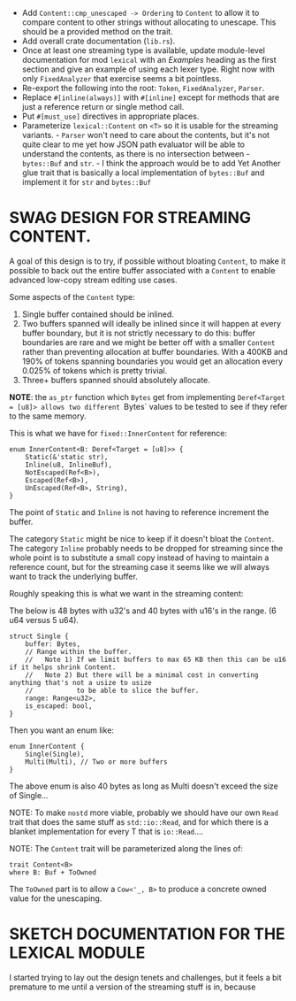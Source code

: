 - Add `Content::cmp_unescaped -> Ordering` to `Content` to allow it to compare content to other
  strings without allocating to unescape. This should be a provided method on the trait.
- Add overall crate documentation (`lib.rs`).
- Once at least one streaming type is available, update module-level documentation for mod `lexical`
  with an *Examples* heading as the first section and give an example of using each lexer type.
  Right now with only `FixedAnalyzer` that exercise seems a bit pointless.
- Re-export the following into the root: `Token`, `FixedAnalyzer`, `Parser`.
- Replace `#[inline(always)]` with `#[inline]` except for methods that are just a reference return
  or single method call.
- Put `#[must_use]` directives in appropriate places.
- Parameterize `lexical::Content` on `<T>` so it is usable for the
  streaming variants.
      - `Parser` won't need to care about the contents, but it's
        not quite clear to me yet how JSON path evaluator will be able
        to understand the contents, as there is no intersection between
      - `bytes::Buf` and `str`.
      - I think the approach would be to add Yet Another glue trait that
        is basically a local implementation of `bytes::Buf` and implement
        it for `str` and `bytes::Buf`


SWAG DESIGN FOR STREAMING CONTENT.
==================================

A goal of this design is to try, if possible without bloating `Content`, to make it possible to
back out the entire buffer associated with a `Content` to enable advanced low-copy stream editing
use cases.

Some aspects of the `Content` type:

1. Single buffer contained should be inlined.
2. Two buffers spanned will ideally be inlined since it will happen at every buffer boundary, but
   it is not strictly necessary to do this: buffer boundaries are rare and we might be better off
   with a smaller `Content` rather than preventing allocation at buffer boundaries. With a 400KB
   and 190% of tokens spanning boundaries you would get an allocation every 0.025% of tokens which
   is pretty trivial.
3. Three+ buffers spanned should absolutely allocate.

**NOTE**: the `as_ptr` function which `Bytes` get from implementing `Deref<Target = [u8]> allows
          two different `Bytes` values to be tested to see if they refer to the same memory.

This is what we have for `fixed::InnerContent` for reference:

```
enum InnerContent<B: Deref<Target = [u8]>> {
    Static(&'static str),
    Inline(u8, InlineBuf),
    NotEscaped(Ref<B>),
    Escaped(Ref<B>),
    UnEscaped(Ref<B>, String),
}
```

The point of `Static` and `Inline` is not having to reference increment the buffer.

The category `Static` might be nice to keep if it doesn't bloat the `Content`. The category `Inline`
probably needs to be dropped for streaming since the whole point is to substitute a small copy
instead of having to maintain a reference count, but for the streaming case it seems like we will
always want to track the underlying buffer.

Roughly speaking this is what we want in the streaming content:

The below is 48 bytes with u32's and 40 bytes with u16's in the range. (6 u64 versus 5 u64).

```
struct Single {
    buffer: Bytes,
    // Range within the buffer.
    //   Note 1) If we limit buffers to max 65 KB then this can be u16 if it helps shrink Content.
    //   Note 2) But there will be a minimal cost in converting anything that's not a usize to usize
    //           to be able to slice the buffer.
    range: Range<u32>,
    is_escaped: bool,
}
```

Then you want an enum like:

```
enum InnerContent {
    Single(Single),
    Multi(Multi), // Two or more buffers
}
```

The above enum is also 40 bytes as long as Multi doesn't exceed the size of Single...

NOTE: To make `nostd` more viable, probably we should have our own `Read` trait that does the same
      stuff as `std::io::Read`, and for which there is a blanket implementation for every T that is
      `io::Read`....

NOTE: The `Content` trait will be parameterized along the lines of:

```
trait Content<B>
where B: Buf + ToOwned
```

The `ToOwned` part is to allow a `Cow<'_, B>` to produce a concrete owned value for the unescaping.

SKETCH DOCUMENTATION FOR THE LEXICAL MODULE
===========================================

I started trying to lay out the design tenets and challenges, but it feels a bit premature to me
until a version of the streaming stuff is in, because
